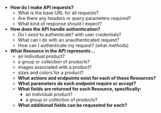 * **How do I make API requests?**
  * What is the base URL for all requests?
  * Are there any headers or query parameters required?
  * What kind of response should I expect?
* **How does the API handle authentication?**
  * Do I _need_ to authenticate? with user credentials?
  * What can I do with an unauthenticated request?
  * How can I authenticate my request? (what methods)
* **What Resource in the API represents...**
     * an individual product?
     * a group or collection of products?
     * images associated with a product?
     * sizes and colors for a product?
   * **What actions and endpoints exist for each of these Resources?**
   * **What parameters do each endpoint require or accept?**
   * **What fields are returned for each Resource, specifically:**
     * an individual product?
     * a group or collection of products?
   * **What _additional_ fields can be requested for each?**
